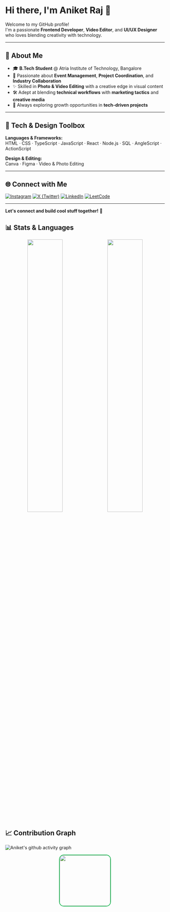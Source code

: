 # Hi there, I'm Aniket Raj 👋

Welcome to my GitHub profile!  
I'm a passionate **Frontend Developer**, **Video Editor**, and **UI/UX Designer** who loves blending creativity with technology.

---

## 🚀 About Me

- 🎓 **B.Tech Student** @ Atria Institute of Technology, Bangalore
- 🎯 Passionate about **Event Management**, **Project Coordination**, and **Industry Collaboration**
- ✨ Skilled in **Photo & Video Editing** with a creative edge in visual content
- 🛠️ Adept at blending **technical workflows** with **marketing tactics** and **creative media**
- 🌱 Always exploring growth opportunities in **tech-driven projects**

---

## 🧰 Tech & Design Toolbox

**Languages & Frameworks:**  
HTML · CSS · TypeScript · JavaScript · React · Node.js · SQL · AngleScript · ActionScript

**Design & Editing:**  
Canva · Figma · Video & Photo Editing

---

## 🌐 Connect with Me

[![Instagram](https://img.shields.io/badge/-Instagram-833AB4?style=flat&logo=instagram&logoColor=white)](https://www.instagram.com/theanikeeeeet/)
[![X (Twitter)](https://img.shields.io/badge/-X-000?style=flat&logo=twitter&logoColor=white)](https://x.com/theanikeeeeet)
[![LinkedIn](https://img.shields.io/badge/-LinkedIn-0077B5?style=flat&logo=linkedin&logoColor=white)](https://www.linkedin.com/in/aniket-raj-b2478b292/)
[![LeetCode](https://img.shields.io/badge/-LeetCode-FFA116?style=flat&logo=leetcode&logoColor=white)](https://leetcode.com/u/theanikeeeeet/)

---

**Let's connect and build cool stuff together!** 🚀


<!--
**theanikeeeeet/theanikeeeeet** is a ✨ _special_ ✨ repository because its `README.md` (this file) appears on your GitHub profile.

Here are some ideas to get you started:

- 🔭 I’m currently working on ...
- 🌱 I’m currently learning ...
- 👯 I’m looking to collaborate on ...
- 🤔 I’m looking for help with ...
- 💬 Ask me about ...
- 📫 How to reach me: ...
- 😄 Pronouns: ...
- ⚡ Fun fact: ...
-->
## 📊 Stats & Languages  

<p align="center">
  <img src="https://streak-stats.demolab.com?user=theanikeeeeet&theme=radical&hide_border=true" width="47%" />
  &nbsp;&nbsp;
  <img src="https://github-readme-stats.vercel.app/api/top-langs/?username=theanikeeeeet&layout=compact&theme=radical&hide_border=true" width="47%" />
</p>




## 📈 Contribution Graph  

![Aniket's github activity graph](https://github-readme-activity-graph.vercel.app/graph?username=theanikeeeeet&theme=react-dark&hide_border=true&area=true)



<div align="center">

  <!-- Spotify with border -->
  <a href="https://github.com/kittinan/spotify-github-profile">
    <img src="https://spotify-github-profile.kittinanx.com/api/view?uid=lckssbfpmf96of81p37dh51ce&cover_image=true&theme=default&show_offline=false&background_color=121212&interchange=false" height="160" style="border: 2px solid #1DB954; border-radius: 15px;"/>
  </a>

</div>



